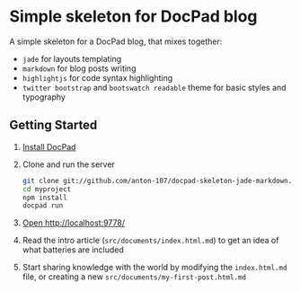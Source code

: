 # Simple skeleton for DocPad blog

A simple skeleton for a DocPad blog, that mixes together:
- `jade` for layouts templating
- `markdown` for blog posts writing
- `highlightjs` for code syntax highlighting
- `twitter bootstrap` and `bootswatch readable` theme for basic styles and typography

## Getting Started

1. [Install DocPad](http://docpad.org/install) 

1. Clone and run the server

	``` bash
	git clone git://github.com/anton-107/docpad-skeleton-jade-markdown.git myproject
	cd myproject
	npm install
	docpad run
	```

1. [Open http://localhost:9778/](http://localhost:9778/)

1. Read the intro article (`src/documents/index.html.md`) to get an idea of what batteries are included 

1. Start sharing knowledge with the world by modifying the `index.html.md` file, or creating a new `src/documents/my-first-post.html.md`